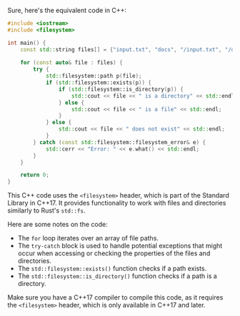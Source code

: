 Sure, here's the equivalent code in C++:

```cpp
#include <iostream>
#include <filesystem>

int main() {
    const std::string files[] = {"input.txt", "docs", "/input.txt", "/docs"};
    
    for (const auto& file : files) {
        try {
            std::filesystem::path p(file);
            if (std::filesystem::exists(p)) {
                if (std::filesystem::is_directory(p)) {
                    std::cout << file << " is a directory" << std::endl;
                } else {
                    std::cout << file << " is a file" << std::endl;
                }
            } else {
                std::cout << file << " does not exist" << std::endl;
            }
        } catch (const std::filesystem::filesystem_error& e) {
            std::cerr << "Error: " << e.what() << std::endl;
        }
    }

    return 0;
}
```

This C++ code uses the `<filesystem>` header, which is part of the Standard Library in C++17. It provides functionality to work with files and directories similarly to Rust's `std::fs`.

Here are some notes on the code:
- The `for` loop iterates over an array of file paths.
- The `try-catch` block is used to handle potential exceptions that might occur when accessing or checking the properties of the files and directories.
- The `std::filesystem::exists()` function checks if a path exists.
- The `std::filesystem::is_directory()` function checks if a path is a directory.

Make sure you have a C++17 compiler to compile this code, as it requires the `<filesystem>` header, which is only available in C++17 and later.
